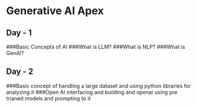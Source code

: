 # Generative AI Apex

## Day - 1

###Basic Concepts of AI
###What is LLM?
###What is NLP?
###What is GenAI?

## Day - 2

###Basic concept of handling a large dataset and using python libraries for analyzing it
###Open AI interfacing and building and openai using pre trianed models and prompting to it
